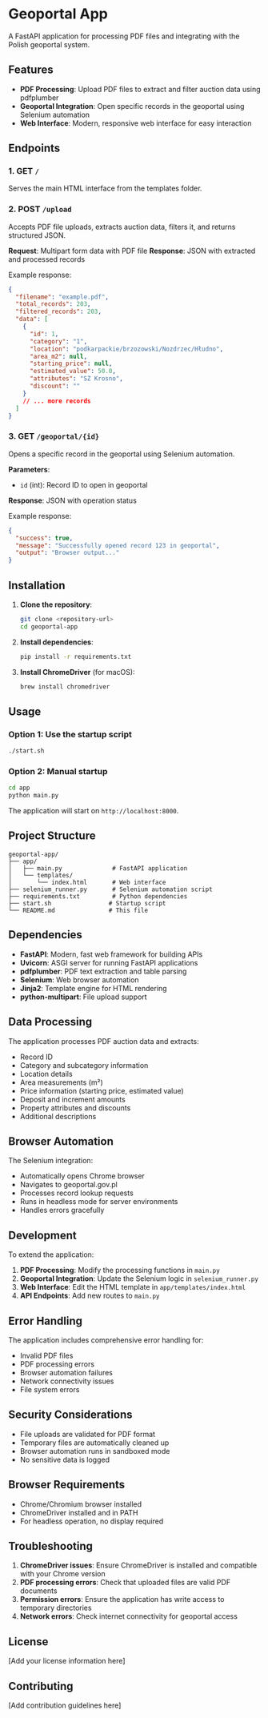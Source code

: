 # Geoportal App

A FastAPI application for processing PDF files and integrating with the Polish geoportal system.

## Features

- **PDF Processing**: Upload PDF files to extract and filter auction data using pdfplumber
- **Geoportal Integration**: Open specific records in the geoportal using Selenium automation
- **Web Interface**: Modern, responsive web interface for easy interaction

## Endpoints

### 1. GET `/`
Serves the main HTML interface from the templates folder.

### 2. POST `/upload`
Accepts PDF file uploads, extracts auction data, filters it, and returns structured JSON.

**Request**: Multipart form data with PDF file
**Response**: JSON with extracted and processed records

Example response:
```json
{
  "filename": "example.pdf",
  "total_records": 203,
  "filtered_records": 203,
  "data": [
    {
      "id": 1,
      "category": "1",
      "location": "podkarpackie/brzozowski/Nozdrzec/Hłudno",
      "area_m2": null,
      "starting_price": null,
      "estimated_value": 50.0,
      "attributes": "SZ Krosno",
      "discount": ""
    }
    // ... more records
  ]
}
```

### 3. GET `/geoportal/{id}`
Opens a specific record in the geoportal using Selenium automation.

**Parameters**: 
- `id` (int): Record ID to open in geoportal

**Response**: JSON with operation status

Example response:
```json
{
  "success": true,
  "message": "Successfully opened record 123 in geoportal",
  "output": "Browser output..."
}
```

## Installation

1. **Clone the repository**:
   ```bash
   git clone <repository-url>
   cd geoportal-app
   ```

2. **Install dependencies**:
   ```bash
   pip install -r requirements.txt
   ```

3. **Install ChromeDriver** (for macOS):
   ```bash
   brew install chromedriver
   ```

## Usage

### Option 1: Use the startup script
```bash
./start.sh
```

### Option 2: Manual startup
```bash
cd app
python main.py
```

The application will start on `http://localhost:8000`.

## Project Structure

```
geoportal-app/
├── app/
│   ├── main.py              # FastAPI application
│   └── templates/
│       └── index.html       # Web interface
├── selenium_runner.py       # Selenium automation script
├── requirements.txt         # Python dependencies
├── start.sh                # Startup script
└── README.md               # This file
```

## Dependencies

- **FastAPI**: Modern, fast web framework for building APIs
- **Uvicorn**: ASGI server for running FastAPI applications
- **pdfplumber**: PDF text extraction and table parsing
- **Selenium**: Web browser automation
- **Jinja2**: Template engine for HTML rendering
- **python-multipart**: File upload support

## Data Processing

The application processes PDF auction data and extracts:

- Record ID
- Category and subcategory information
- Location details
- Area measurements (m²)
- Price information (starting price, estimated value)
- Deposit and increment amounts
- Property attributes and discounts
- Additional descriptions

## Browser Automation

The Selenium integration:

- Automatically opens Chrome browser
- Navigates to geoportal.gov.pl
- Processes record lookup requests
- Runs in headless mode for server environments
- Handles errors gracefully

## Development

To extend the application:

1. **PDF Processing**: Modify the processing functions in `main.py`
2. **Geoportal Integration**: Update the Selenium logic in `selenium_runner.py`
3. **Web Interface**: Edit the HTML template in `app/templates/index.html`
4. **API Endpoints**: Add new routes to `main.py`

## Error Handling

The application includes comprehensive error handling for:

- Invalid PDF files
- PDF processing errors
- Browser automation failures
- Network connectivity issues
- File system errors

## Security Considerations

- File uploads are validated for PDF format
- Temporary files are automatically cleaned up
- Browser automation runs in sandboxed mode
- No sensitive data is logged

## Browser Requirements

- Chrome/Chromium browser installed
- ChromeDriver installed and in PATH
- For headless operation, no display required

## Troubleshooting

1. **ChromeDriver issues**: Ensure ChromeDriver is installed and compatible with your Chrome version
2. **PDF processing errors**: Check that uploaded files are valid PDF documents
3. **Permission errors**: Ensure the application has write access to temporary directories
4. **Network errors**: Check internet connectivity for geoportal access

## License

[Add your license information here]

## Contributing

[Add contribution guidelines here]
